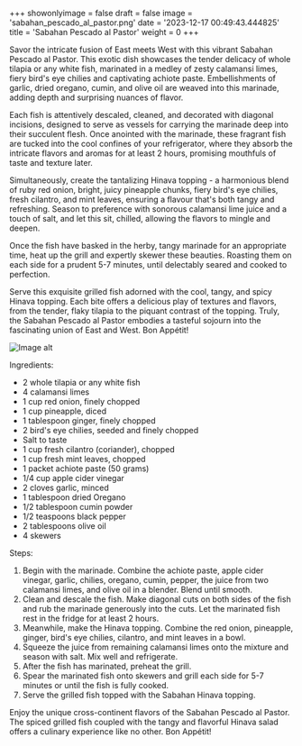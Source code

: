 +++ 
showonlyimage = false 
draft = false 
image = 'sabahan_pescado_al_pastor.png'
date = '2023-12-17 00:49:43.444825' 
title = 'Sabahan Pescado al Pastor' 
weight = 0
+++ 

<!--more-->

 
Savor the intricate fusion of East meets West with this vibrant Sabahan Pescado al Pastor. This exotic dish showcases the tender delicacy of whole tilapia or any white fish, marinated in a medley of zesty calamansi limes, fiery bird's eye chilies and captivating achiote paste. Embellishments of garlic, dried oregano, cumin, and olive oil are weaved into this marinade, adding depth and surprising nuances of flavor.  

Each fish is attentively descaled, cleaned, and decorated with diagonal incisions, designed to serve as vessels for carrying the marinade deep into their succulent flesh. Once anointed with the marinade, these fragrant fish are tucked into the cool confines of your refrigerator, where they absorb the intricate flavors and aromas for at least 2 hours, promising mouthfuls of taste and texture later.  

Simultaneously, create the tantalizing Hinava topping - a harmonious blend of ruby red onion, bright, juicy pineapple chunks, fiery bird's eye chilies, fresh cilantro, and mint leaves, ensuring a flavour that's both tangy and refreshing. Season to preference with sonorous calamansi lime juice and a touch of salt, and let this sit, chilled, allowing the flavors to mingle and deepen.  

Once the fish have basked in the herby, tangy marinade for an appropriate time, heat up the grill and expertly skewer these beauties. Roasting them on each side for a prudent 5-7 minutes, until delectably seared and cooked to perfection.  

Serve this exquisite grilled fish adorned with the cool, tangy, and spicy Hinava topping. Each bite offers a delicious play of textures and flavors, from the tender, flaky tilapia to the piquant contrast of the topping. Truly, the Sabahan Pescado al Pastor embodies a tasteful sojourn into the fascinating union of East and West. Bon Appétit! 

![Image alt](/sabahan_pescado_al_pastor.png)

Ingredients: 
- 2 whole tilapia or any white fish
- 4 calamansi limes
- 1 cup red onion, finely chopped
- 1 cup pineapple, diced
- 1 tablespoon ginger, finely chopped
- 2 bird's eye chilies, seeded and finely chopped
- Salt to taste
- 1 cup fresh cilantro (coriander), chopped
- 1 cup fresh mint leaves, chopped
- 1 packet achiote paste (50 grams)
- 1/4 cup apple cider vinegar
- 2 cloves garlic, minced
- 1 tablespoon dried Oregano
- 1/2 tablespoon cumin powder
- 1/2 teaspoons black pepper
- 2 tablespoons olive oil
- 4 skewers

Steps:
1. Begin with the marinade. Combine the achiote paste, apple cider vinegar, garlic, chilies, oregano, cumin, pepper, the juice from two calamansi limes, and olive oil in a blender. Blend until smooth.
2. Clean and descale the fish. Make diagonal cuts on both sides of the fish and rub the marinade generously into the cuts. Let the marinated fish rest in the fridge for at least 2 hours.
3. Meanwhile, make the Hinava topping. Combine the red onion, pineapple, ginger, bird's eye chilies, cilantro, and mint leaves in a bowl.
4. Squeeze the juice from remaining calamansi limes onto the mixture and season with salt. Mix well and refrigerate.
5. After the fish has marinated, preheat the grill.
6. Spear the marinated fish onto skewers and grill each side for 5-7 minutes or until the fish is fully cooked.
7. Serve the grilled fish topped with the Sabahan Hinava topping.

Enjoy the unique cross-continent flavors of the Sabahan Pescado al Pastor. The spiced grilled fish coupled with the tangy and flavorful Hinava salad offers a culinary experience like no other. Bon Appétit!